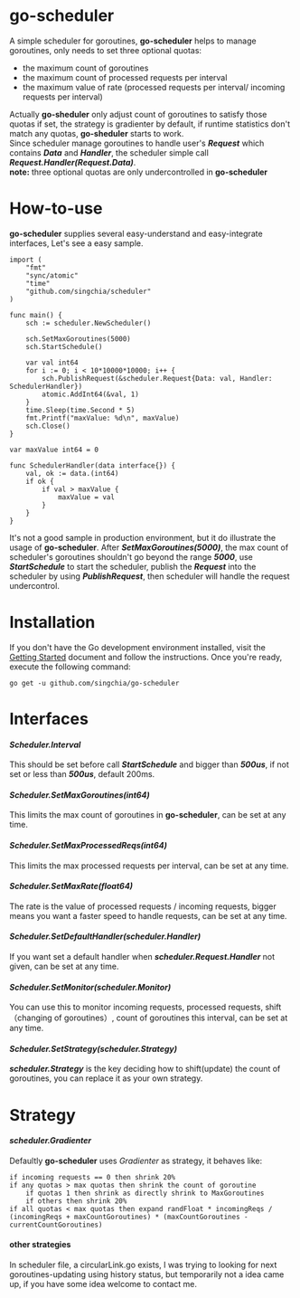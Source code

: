 # go-scheduler
A simple scheduler for goroutines, **go-scheduler** helps to manage goroutines, only needs to set three optional quotas:  

* the maximum count of goroutines 
* the maximum count of processed requests per interval 
* the maximum value of rate (processed requests per interval/ incoming requests per interval) 

Actually **go-sheduler** only adjust count of goroutines to satisfy those quotas if set, the strategy is gradienter by default, if runtime statistics don't match any quotas, **go-sheduler** starts to work.  
Since scheduler manage goroutines to handle user's **_Request_** which contains **_Data_** and **_Handler_**, the scheduler simple call **_Request.Handler(Request.Data)_**.  
**note:**  three optional quotas are only undercontrolled in **go-scheduler**

# How-to-use
**go-scheduler** supplies several easy-understand and easy-integrate interfaces, Let's see a easy sample.
```	golang
import (
    "fmt"
    "sync/atomic"
    "time"
    "github.com/singchia/scheduler"
)

func main() {
    sch := scheduler.NewScheduler()
	
    sch.SetMaxGoroutines(5000)
    sch.StartSchedule()
	
    var val int64
    for i := 0; i < 10*10000*10000; i++ {
        sch.PublishRequest(&scheduler.Request{Data: val, Handler: SchedulerHandler})
        atomic.AddInt64(&val, 1)
    }
    time.Sleep(time.Second * 5)
    fmt.Printf("maxValue: %d\n", maxValue)
    sch.Close()
}
	
var maxValue int64 = 0
	
func SchedulerHandler(data interface{}) {
    val, ok := data.(int64)
    if ok {
        if val > maxValue {
            maxValue = val
        }
    }
}
```  
It's not a good sample in production environment, but it do illustrate the usage  of **go-scheduler**. After **_SetMaxGoroutines(5000)_**, the max count of scheduler's goroutines shouldn't go beyond the range **_5000_**, use **_StartSchedule_** to start the scheduler, publish the **_Request_** into the scheduler by using **_PublishRequest_**, then scheduler will handle the request undercontrol.

# Installation
If you don't have the Go development environment installed, visit the [Getting Started](https://golang.org/doc/install) document and follow the instructions. Once you're ready, execute the following command:
```
go get -u github.com/singchia/go-scheduler
```

# Interfaces
#### _Scheduler.Interval_
This should be set before call **_StartSchedule_** and bigger than **_500us_**, if not set or less than **_500us_**, default 200ms.

#### _Scheduler.SetMaxGoroutines(int64)_
This limits the max count of goroutines in **go-scheduler**, can be set at any time.

#### _Scheduler.SetMaxProcessedReqs(int64)_
This limits the max processed requests per interval, can be set at any time.

#### _Scheduler.SetMaxRate(float64)_
The rate is the value of processed requests / incoming requests, bigger means you want a faster speed to handle requests, can be set at any time.

#### _Scheduler.SetDefaultHandler(scheduler.Handler)_
If you want set a default handler when **_scheduler.Request.Handler_** not given, can be set at any time.

#### _Scheduler.SetMonitor(scheduler.Monitor)_
You can use this to monitor incoming requests, processed requests, shift（changing of goroutines）, count of goroutines this interval, can be set at any time.

#### _Scheduler.SetStrategy(scheduler.Strategy)_
**_scheduler.Strategy_** is the key deciding how to shift(update) the count of goroutines, you can replace it as your own strategy.

# Strategy
#### _scheduler.Gradienter_
Defaultly **go-scheduler** uses _Gradienter_ as strategy, it behaves like:
```
if incoming requests == 0 then shrink 20%
if any quotas > max quotas then shrink the count of goroutine
	if quotas 1 then shrink as directly shrink to MaxGoroutines
	if others then shrink 20%  
if all quotas < max quotas then expand randFloat * incomingReqs / (incomingReqs + maxCountGoroutines) * (maxCountGoroutines - currentCountGoroutines)
```

#### other strategies
In scheduler file, a circularLink.go exists, I was trying to looking for next goroutines-updating using history status, but temporarily not a idea came up, if you have some idea welcome to contact me.